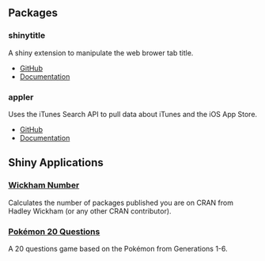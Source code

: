 ## Packages

### shinytitle

A shiny extension to manipulate the web brower tab title. 

- [GitHub](https://github.com/ashbaldry/shinytitle)
- [Documentation](ashbaldry.github.io/shinytitle)

### appler

Uses the iTunes Search API to pull data about iTunes and the iOS App Store.

- [GitHub](https://github.com/ashbaldry/appler)
- [Documentation](ashbaldry.github.io/appler)

## Shiny Applications

### [Wickham Number](https://ashbaldry.shinyapps.io/wickham-number/)

Calculates the number of packages published you are on CRAN from Hadley Wickham (or any other CRAN contributor).

### [Pokémon 20 Questions](https://ashbaldry.shinyapps.io/Pokemon_20Q/)

A 20 questions game based on the Pokémon from Generations 1-6.
